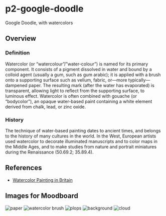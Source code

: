 # p2-google-doodle
Google Doodle, with watercolors

## Overview
### Definition
Watercolor (or “watercolour”/”water-colour”) is named for its primary component. It consists of a pigment dissolved in water and bound by a colloid agent (usually a gum, such as gum arabic); it is applied with a brush onto a supporting surface such as vellum, fabric, or—more typically—dampened paper. The resulting mark (after the water has evaporated) is transparent, allowing light to reflect from the supporting surface, to luminous effect. Watercolor is often combined with gouache (or “bodycolor”), an opaque water-based paint containing a white element derived from chalk, lead, or zinc oxide.

### History
The technique of water-based painting dates to ancient times, and belongs to the history of many cultures in the world. In the West, European artists used watercolor to decorate illuminated manuscripts and to color maps in the Middle Ages, and to make studies from nature and portrait miniatures during the Renaissance (50.69.2; 35.89.4).

## References

* [Watercolor Painting in Britain](http://www.metmuseum.org/toah/hd/bwtr/hd_bwtr.htm)

## Images for Moodboard

![paper](http://www.publicdomainpictures.net/pictures/80000/velka/watercolor-paper.jpg)
![watercolor brush](http://www.jerrysartarama.com/media/catalog/product/0/0/0060112000000-st-01-harmony-brushes.jpg)
![plops](https://cms-assets.tutsplus.com/uploads/users/117/posts/26468/image/watercolor-10.jpg)
![background](https://image.freepik.com/free-photo/pink-texture-watercolor_1048-3462.jpg)
![cloud](https://s-media-cache-ak0.pinimg.com/736x/bb/3b/2e/bb3b2e89c291da449bcd80fc6b61f788.jpg)
